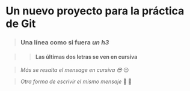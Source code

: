 # Un nuevo proyecto para la práctica de Git

>### Una línea como si fuera _un_ _h3_

>>#### Las últimas dos letras se ven en cursiva

> _*Más se resalta el mensage en cursiva 😎*_ 😉

> *Otra  forma de escrivir el mismo mensaje*  🧐   🥳